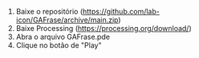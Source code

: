 1. Baixe o repositório (https://github.com/lab-icon/GAFrase/archive/main.zip)
2. Baixe Processing (https://processing.org/download/)
3. Abra o arquivo GAFrase.pde
4. Clique no botão de "Play"
